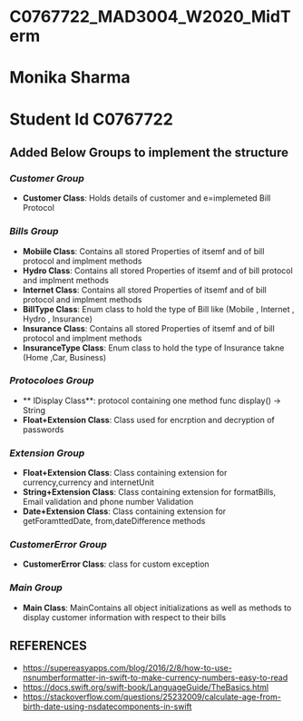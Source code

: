 # C0767722_MAD3004_W2020_MidTerm
# Monika Sharma 
# Student Id C0767722
## Added Below Groups to implement the structure

### *Customer Group*<br>
* **Customer Class**: Holds details of customer and e=implemeted Bill Protocol

### *Bills Group*<br>
* **Mobiile Class**: Contains all stored Properties of itsemf and of bill protocol and implment methods
* **Hydro Class**: Contains all stored Properties of itsemf and of bill protocol and implment methods
* **Internet Class**: Contains all stored Properties of itsemf and of bill protocol and implment methods
* **BillType Class**: Enum class to hold the type of Bill like (Mobile , Internet , Hydro , Insurance)
* **Insurance Class**: Contains all stored Properties of itsemf and of bill protocol and implment methods
* **InsuranceType Class**: Enum class to hold the type of Insurance takne (Home ,Car, Business)

### *Protocoloes Group*<br>
* ** IDisplay Class**: protocol containing one method func display() -> String
* **Float+Extension Class**: Class used for encrption and decryption of passwords

### *Extension Group*<br>
* **Float+Extension Class**: Class  containing extension for currency,currency and internetUnit
* **String+Extension Class**: Class  containing extension for formatBills, Email validation and phone number Validation
* **Date+Extension Class**: Class  containing extension for getForamttedDate, from,dateDifference methods

### *CustomerError Group*
* **CustomerError Class**: class for custom exception


### *Main Group*
* **Main Class**: MainContains all object initializations as well as methods to display customer information with respect to their bills


## REFERENCES
* https://supereasyapps.com/blog/2016/2/8/how-to-use-nsnumberformatter-in-swift-to-make-currency-numbers-easy-to-read
* https://docs.swift.org/swift-book/LanguageGuide/TheBasics.html
* https://stackoverflow.com/questions/25232009/calculate-age-from-birth-date-using-nsdatecomponents-in-swift
